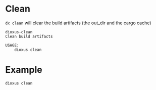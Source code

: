 # Clean

`dx clean` will clear the build artifacts (the out_dir and the cargo cache)

```
dioxus-clean
Clean build artifacts

USAGE:
    dioxus clean
```

# Example

```
dioxus clean
```

